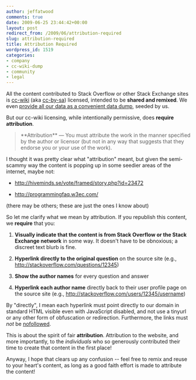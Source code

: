 ```yaml
---
author: jeffatwood
comments: true
date: 2009-06-25 23:44:42+00:00
layout: post
redirect_from: /2009/06/attribution-required
slug: attribution-required
title: Attribution Required
wordpress_id: 1519
categories:
- company
- cc-wiki-dump
- community
- legal
---
```



All the content contributed to Stack Overflow or other Stack Exchange sites is [cc-wiki](http://creativecommons.org/licenses/by-sa/3.0/) (aka [cc-by-sa](http://creativecommons.org/licenses/by-sa/3.0/)) licensed, intended to be **shared and remixed**. We even [provide all our data as a convenient data dump](http://blog.stackoverflow.com/2009/06/stack-overflow-creative-commons-data-dump/), seeded by us.



But our cc-wiki licensing, while intentionally permissive, does **require attribution**.





<blockquote>
**Attribution** — You must attribute the work in the manner specified by the author or licensor (but not in any way that suggests that they endorse you or your use of the work). 
</blockquote>





I thought it was pretty clear what "attribution" meant, but given the semi-scammy way the content is popping up in some seedier areas of the internet, maybe not:







  * http://hiveminds.se/vote/framed/story.php?id=23472 

  * http://programmingfaq.w3ec.com/




(there may be others; these are just the ones I know about)



So let me clarify what we mean by attribution. If you republish this content, we **require** that you:







  1. **Visually indicate that the content is from Stack Overflow or the Stack Exchange network** in some way. It doesn't have to be obnoxious; a discreet text blurb is fine.

  2. **Hyperlink directly to the original question** on the source site  (e.g., http://stackoverflow.com/questions/12345)

  3. **Show the author names** for every question and answer

  4. **Hyperlink each author name** directly back to their user profile page on the source site (e.g., http://stackoverflow.com/users/12345/username)




By "directly", I mean each hyperlink must point directly to our domain in standard HTML visible even with JavaScript disabled, and not use a tinyurl or any other form of obfuscation or redirection. Furthermore, the links must _not_ be [nofollowed](http://googleblog.blogspot.com/2005/01/preventing-comment-spam.html).



This is about the spirit of fair **attribution**. Attribution to the website, and more importantly, to the _individuals_ who so generously contributed their time to create that content in the first place!



Anyway, I hope that clears up any confusion -- feel free to remix and reuse to your heart's content, as long as a good faith effort is made to attribute the content!


